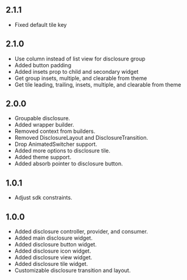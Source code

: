 ## 2.1.1

* Fixed default tile key

## 2.1.0

* Use column instead of list view for disclosure group
* Added button padding
* Added insets prop to child and secondary widget
* Get group insets, multiple, and clearable from theme
* Get tile leading, trailing, insets, multiple, and clearable from theme

## 2.0.0

* Groupable disclosure.
* Added wrapper builder.
* Removed context from builders.
* Removed DisclosureLayout and DisclosureTransition.
* Drop AnimatedSwitcher support.
* Added more options to disclosure tile.
* Added theme support.
* Added absorb pointer to disclosure button.

## 1.0.1

* Adjust sdk constraints.

## 1.0.0

* Added disclosure controller, provider, and consumer.
* Added main disclosure widget.
* Added disclosure button widget.
* Added disclosure icon widget.
* Added disclosure view widget.
* Added disclosure tile widget.
* Customizable disclosure transition and layout.
